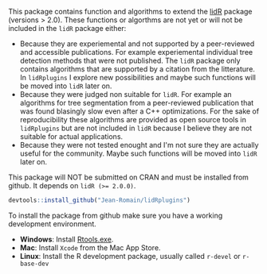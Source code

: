 This package contains function and algorithms to extend the [lidR](https://github.com/Jean-Romain/lidR) package (versions > 2.0). These functions or algorthms are not yet or will not be included in the `lidR` package either:

- Because they are experiemental and not supported by a peer-reviewed and accessible publications. For example experiemental individual tree detection methods that were not published. The `lidR` package only contains algorithms that are supported by a citation from the litterature. In `lidRplugins` I explore new possibilities and maybe such functions will be moved into `lidR` later on.
- Because they were judged non suitable for `lidR`. For example an algorithms for tree segmentation from a peer-reviewed publication that was found blasingly slow even after a C++ optimizations. For the sake of reproducibility these algorithms are provided as open source tools in `lidRplugins` but are not included in `lidR` because I believe they are not suitable for actual applications.
- Because they were not tested enought and I'm not sure they are actually useful for the community.  Maybe such functions will be moved into `lidR` later on.

This package will NOT be submitted on CRAN and must be installed from github. It depends on `lidR (>= 2.0.0)`.

```r
devtools::install_github("Jean-Romain/lidRplugins")
```

To install the package from github make sure you have a working development environment.

* **Windows**: Install [Rtools.exe](https://cran.r-project.org/bin/windows/Rtools/).  
* **Mac**: Install `Xcode` from the Mac App Store.
* **Linux**: Install the R development package, usually called `r-devel` or `r-base-dev`
